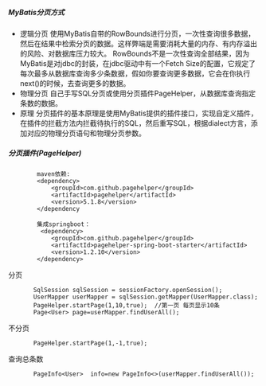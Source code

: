 ##### MyBatis分页方式
* 逻辑分页
使用MyBatis自带的RowBounds进行分页，一次性查询很多数据，然后在结果中检索分页的数据。这样弊端是需要消耗大量的内存、有内存溢出的风险、对数据库压力较大。
RowBounds不是一次性查询全部结果，因为MyBatis是对jdbc的封装，在jdbc驱动中有一个Fetch Size的配置，它规定了每次最多从数据库查询多少条数据，假如你要查询更多数据，它会在你执行next()的时候，去查询更多的数据。
* 物理分页
自己手写SQL分页或使用分页插件PageHelper，从数据库查询指定条数的数据。
* 原理
分页插件的基本原理是使用MyBatis提供的插件接口，实现自定义插件，在插件的拦截方法内拦截待执行的SQL，然后重写SQL，根据dialect方言，添加对应的物理分页语句和物理分页参数。

##### 分页插件(PageHelper) 

            maven依赖:
            <dependency>  
                <groupId>com.github.pagehelper</groupId>  
                <artifactId>pagehelper</artifactId>  
                <version>5.1.8</version>  
            </dependency
            
            集成springboot：
             <dependency>
                <groupId>com.github.pagehelper</groupId>
                <artifactId>pagehelper-spring-boot-starter</artifactId>
                <version>1.2.10</version>
            </dependency>
分页

           SqlSession sqlSession = sessionFactory.openSession();
           UserMapper userMapper = sqlSession.getMapper(UserMapper.class);
           PageHelper.startPage(1,10,true);  //第一页 每页显示10条
           Page<User> page=userMapper.findUserAll();
不分页

           PageHelper.startPage(1,-1,true);
查询总条数

           PageInfo<User>  info=new PageInfo<>(userMapper.findUserAll());
